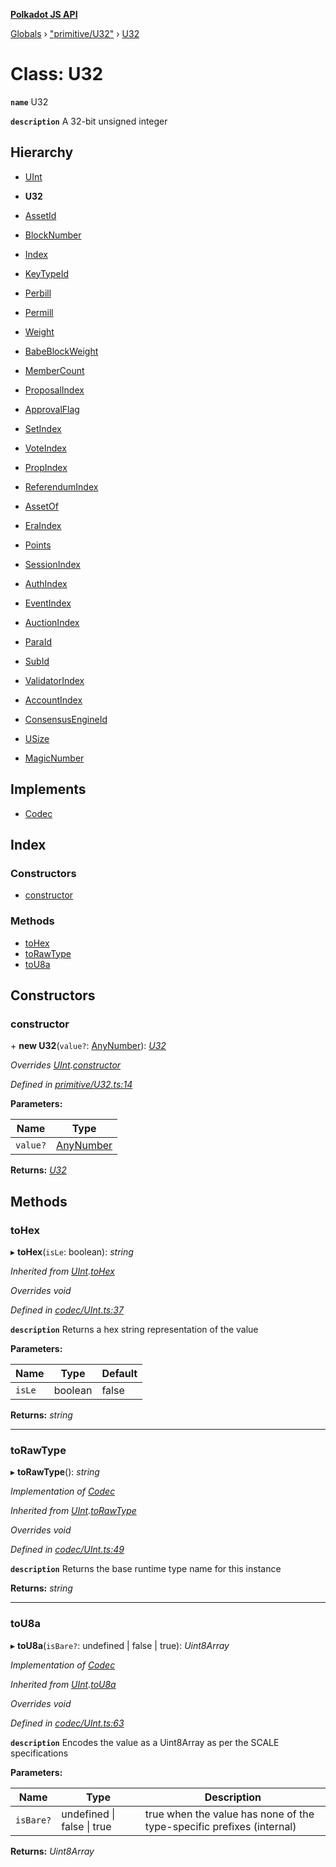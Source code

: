 **[Polkadot JS API](../README.md)**

[Globals](../globals.md) › [&quot;primitive/U32&quot;](../modules/_primitive_u32_.md) › [U32](_primitive_u32_.u32.md)

# Class: U32

**`name`** U32

**`description`** 
A 32-bit unsigned integer

## Hierarchy

  * [UInt](_codec_uint_.uint.md)

  * **U32**

  * [AssetId](../interfaces/_interfaces_runtime_types_.assetid.md)

  * [BlockNumber](../interfaces/_interfaces_runtime_types_.blocknumber.md)

  * [Index](../interfaces/_interfaces_runtime_types_.index.md)

  * [KeyTypeId](../interfaces/_interfaces_runtime_types_.keytypeid.md)

  * [Perbill](../interfaces/_interfaces_runtime_types_.perbill.md)

  * [Permill](../interfaces/_interfaces_runtime_types_.permill.md)

  * [Weight](../interfaces/_interfaces_runtime_types_.weight.md)

  * [BabeBlockWeight](../interfaces/_interfaces_babe_types_.babeblockweight.md)

  * [MemberCount](../interfaces/_interfaces_collective_types_.membercount.md)

  * [ProposalIndex](../interfaces/_interfaces_collective_types_.proposalindex.md)

  * [ApprovalFlag](../interfaces/_interfaces_elections_types_.approvalflag.md)

  * [SetIndex](../interfaces/_interfaces_elections_types_.setindex.md)

  * [VoteIndex](../interfaces/_interfaces_elections_types_.voteindex.md)

  * [PropIndex](../interfaces/_interfaces_democracy_types_.propindex.md)

  * [ReferendumIndex](../interfaces/_interfaces_democracy_types_.referendumindex.md)

  * [AssetOf](../interfaces/_interfaces_deprecated_types_.assetof.md)

  * [EraIndex](../interfaces/_interfaces_staking_types_.eraindex.md)

  * [Points](../interfaces/_interfaces_staking_types_.points.md)

  * [SessionIndex](../interfaces/_interfaces_session_types_.sessionindex.md)

  * [AuthIndex](../interfaces/_interfaces_imonline_types_.authindex.md)

  * [EventIndex](../interfaces/_interfaces_system_types_.eventindex.md)

  * [AuctionIndex](../interfaces/_interfaces_parachains_types_.auctionindex.md)

  * [ParaId](../interfaces/_interfaces_parachains_types_.paraid.md)

  * [SubId](../interfaces/_interfaces_parachains_types_.subid.md)

  * [ValidatorIndex](../interfaces/_interfaces_parachains_types_.validatorindex.md)

  * [AccountIndex](_primitive_generic_accountindex_.accountindex.md)

  * [ConsensusEngineId](_primitive_generic_consensusengineid_.consensusengineid.md)

  * [USize](_primitive_usize_.usize.md)

  * [MagicNumber](_metadata_magicnumber_.magicnumber.md)

## Implements

* [Codec](../interfaces/_types_.codec.md)

## Index

### Constructors

* [constructor](_primitive_u32_.u32.md#constructor)

### Methods

* [toHex](_primitive_u32_.u32.md#tohex)
* [toRawType](_primitive_u32_.u32.md#torawtype)
* [toU8a](_primitive_u32_.u32.md#tou8a)

## Constructors

###  constructor

\+ **new U32**(`value?`: [AnyNumber](../modules/_types_.md#anynumber)): *[U32](_primitive_u32_.u32.md)*

*Overrides [UInt](_codec_uint_.uint.md).[constructor](_codec_uint_.uint.md#constructor)*

*Defined in [primitive/U32.ts:14](https://github.com/polkadot-js/api/blob/8de45cb/packages/types/src/primitive/U32.ts#L14)*

**Parameters:**

Name | Type |
------ | ------ |
`value?` | [AnyNumber](../modules/_types_.md#anynumber) |

**Returns:** *[U32](_primitive_u32_.u32.md)*

## Methods

###  toHex

▸ **toHex**(`isLe`: boolean): *string*

*Inherited from [UInt](_codec_uint_.uint.md).[toHex](_codec_uint_.uint.md#tohex)*

*Overrides void*

*Defined in [codec/UInt.ts:37](https://github.com/polkadot-js/api/blob/8de45cb/packages/types/src/codec/UInt.ts#L37)*

**`description`** Returns a hex string representation of the value

**Parameters:**

Name | Type | Default |
------ | ------ | ------ |
`isLe` | boolean | false |

**Returns:** *string*

___

###  toRawType

▸ **toRawType**(): *string*

*Implementation of [Codec](../interfaces/_types_.codec.md)*

*Inherited from [UInt](_codec_uint_.uint.md).[toRawType](_codec_uint_.uint.md#torawtype)*

*Overrides void*

*Defined in [codec/UInt.ts:49](https://github.com/polkadot-js/api/blob/8de45cb/packages/types/src/codec/UInt.ts#L49)*

**`description`** Returns the base runtime type name for this instance

**Returns:** *string*

___

###  toU8a

▸ **toU8a**(`isBare?`: undefined | false | true): *Uint8Array*

*Implementation of [Codec](../interfaces/_types_.codec.md)*

*Inherited from [UInt](_codec_uint_.uint.md).[toU8a](_codec_uint_.uint.md#tou8a)*

*Overrides void*

*Defined in [codec/UInt.ts:63](https://github.com/polkadot-js/api/blob/8de45cb/packages/types/src/codec/UInt.ts#L63)*

**`description`** Encodes the value as a Uint8Array as per the SCALE specifications

**Parameters:**

Name | Type | Description |
------ | ------ | ------ |
`isBare?` | undefined &#124; false &#124; true | true when the value has none of the type-specific prefixes (internal)  |

**Returns:** *Uint8Array*